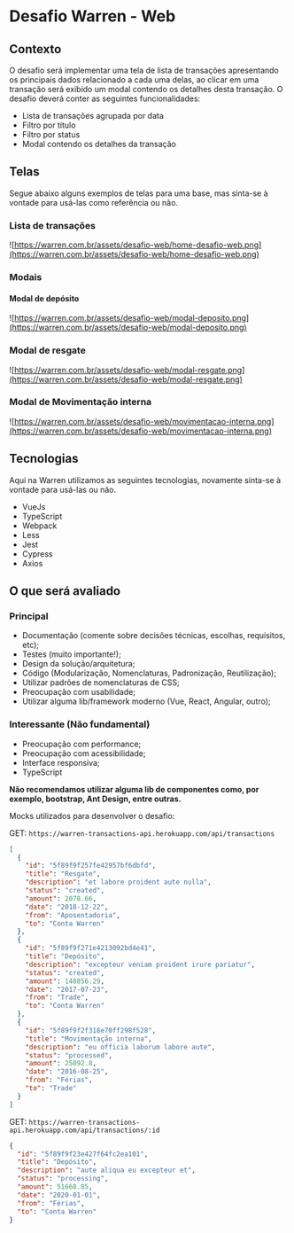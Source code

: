 # Desafio Warren - Web

## Contexto

O desafio será implementar uma tela de lista de transações apresentando os principais dados relacionado a cada uma delas, ao clicar em uma transação será exibido um modal contendo os detalhes desta transação. O desafio deverá conter as seguintes funcionalidades:

- Lista de transações agrupada por data
- Filtro por título
- Filtro por status
- Modal contendo os detalhes da transação

## Telas

Segue abaixo alguns exemplos de telas para uma base, mas sinta-se à vontade para usá-las como referência ou não.

### Lista de transações

![https://warren.com.br/assets/desafio-web/home-desafio-web.png](https://warren.com.br/assets/desafio-web/home-desafio-web.png)

### Modais

#### Modal de depósito

![https://warren.com.br/assets/desafio-web/modal-deposito.png](https://warren.com.br/assets/desafio-web/modal-deposito.png)

### Modal de resgate

![https://warren.com.br/assets/desafio-web/modal-resgate.png](https://warren.com.br/assets/desafio-web/modal-resgate.png)

### Modal de Movimentação interna

![https://warren.com.br/assets/desafio-web/movimentacao-interna.png](https://warren.com.br/assets/desafio-web/movimentacao-interna.png)

## Tecnologias

Aqui na Warren utilizamos as seguintes tecnologias, novamente sinta-se à vontade para usá-las ou não.

- VueJs
- TypeScript
- Webpack
- Less
- Jest
- Cypress
- Axios

## O que será avaliado

### Principal

- Documentação (comente sobre decisões técnicas, escolhas, requisitos, etc);
- Testes (muito importante!);
- Design da solução/arquitetura;
- Código (Modularização, Nomenclaturas, Padronização, Reutilização);
- Utilizar padrões de nomenclaturas de CSS;
- Preocupação com usabilidade;
- Utilizar alguma lib/framework moderno (Vue, React, Angular, outro);

### Interessante (Não fundamental)

- Preocupação com performance;
- Preocupação com acessibilidade;
- Interface responsiva;
- TypeScript

**Não recomendamos utilizar alguma lib de componentes como, por exemplo, bootstrap, Ant Design, entre outras.**

Mocks utilizados para desenvolver o desafio:

GET: `https://warren-transactions-api.herokuapp.com/api/transactions`

```json
[
  {
    "id": "5f89f9f257fe42957bf6dbfd",
    "title": "Resgate",
    "description": "et labore proident aute nulla",
    "status": "created",
    "amount": 2078.66,
    "date": "2018-12-22",
    "from": "Aposentadoria",
    "to": "Conta Warren"
  },
  {
    "id": "5f89f9f271e4213092bd4e41",
    "title": "Depósito",
    "description": "excepteur veniam proident irure pariatur",
    "status": "created",
    "amount": 148856.29,
    "date": "2017-07-23",
    "from": "Trade",
    "to": "Conta Warren"
  },
  {
    "id": "5f89f9f2f318e70ff298f528",
    "title": "Movimentação interna",
    "description": "eu officia laborum labore aute",
    "status": "processed",
    "amount": 25092.8,
    "date": "2016-08-25",
    "from": "Férias",
    "to": "Trade"
  }
]
```

GET: `https://warren-transactions-api.herokuapp.com/api/transactions/:id`

```json
{
  "id": "5f89f9f23e427f64fc2ea101",
  "title": "Depósito",
  "description": "aute aliqua eu excepteur et",
  "status": "processing",
  "amount": 51668.85,
  "date": "2020-01-01",
  "from": "Férias",
  "to": "Conta Warren"
}
```
